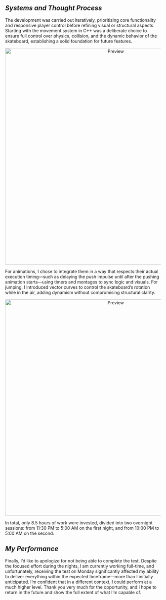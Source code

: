 ## *Systems and Thought Process*

The development was carried out iteratively, prioritizing core functionality and responsive player control before refining visual or structural aspects. Starting with the movement system in C++ was a deliberate choice to ensure full control over physics, collision, and the dynamic behavior of the skateboard, establishing a solid foundation for future features.

<p align="center">
  <img src="https://github.com/user-attachments/assets/c08b7461-bcd8-4588-9bba-cc623cf672ea" alt="Preview" width="700"/>
</p>

For animations, I chose to integrate them in a way that respects their actual execution timing—such as delaying the push impulse until after the pushing animation starts—using timers and montages to sync logic and visuals. For jumping, I introduced vector curves to control the skateboard’s rotation while in the air, adding dynamism without compromising structural clarity.

<p align="center">
  <img src="https://github.com/user-attachments/assets/70f76993-e4b3-4d86-87c0-26fd90b5445f" alt="Preview" width="700"/>
</p>

In total, only 8.5 hours of work were invested, divided into two overnight sessions: from 11:30 PM to 5:00 AM on the first night, and from 10:00 PM to 5:00 AM on the second.

## *My Performance*

Finally, I’d like to apologize for not being able to complete the test. Despite the focused effort during the nights, I am currently working full-time, and unfortunately, receiving the test on Monday significantly affected my ability to deliver everything within the expected timeframe—more than I initially anticipated. I’m confident that in a different context, I could perform at a much higher level. Thank you very much for the opportunity, and I hope to return in the future and show the full extent of what I’m capable of.
